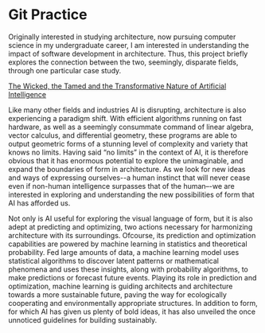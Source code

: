 # Git Practice
Originally interested in studying architecture, now pursuing computer science in my undergraduate career, I am interested in understanding the impact of software development in architecture. Thus, this project briefly explores the connection between the two, seemingly, disparate fields, through one particular case study.

[The Wicked, the Tamed and the Transformative Nature of Artificial Intelligence](https://onlinelibrary.wiley.com/doi/10.1002/ad.3049)

Like many other fields and industries AI is disrupting, architecture is also experiencing a paradigm shift. With efficient algorithms running on fast hardware, as well as a seemingly consummate command of linear algebra, vector calculus, and differential geometry, these programs are able to output geometric forms of a stunning level of complexity and variety that knows no limits. Having said “no limits” in the context of AI, it is therefore obvious that it has enormous potential to explore the unimaginable, and expand the boundaries of form in architecture. As we look for new ideas and ways of expressing ourselves--a human instinct that will never cease even if non-human intelligence surpasses that of the human–-we are interested in exploring and understanding the new possibilities of form that AI has afforded us.

Not only is AI useful for exploring the visual language of form, but it is also adept at predicting and optimizing, two actions necessary for harmonizing architecture with its surroundings. Ofcourse, its prediction and optimization capabilities are powered by machine learning in statistics and theoretical probability. Fed large amounts of data, a machine learning model uses statistical algorithms to discover latent patterns or mathematical phenomena and uses these insights, along with probability algorithms, to make predictions or forecast future events. Playing its role in prediction and optimization, machine learning is guiding architects and architecture towards a more sustainable future, paving the way for ecologically cooperating and environmentally appropriate structures. In addition to form, for which AI has given us plenty of bold ideas, it has also unveiled the once unnoticed guidelines for building sustainably.

